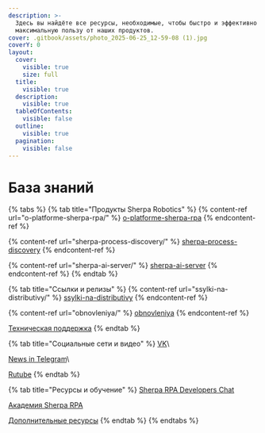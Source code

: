 ```yaml
---
description: >-
  Здесь вы найдёте все ресурсы, необходимые, чтобы быстро и эффективно получить
  максимальную пользу от наших продуктов.
cover: .gitbook/assets/photo_2025-06-25_12-59-08 (1).jpg
coverY: 0
layout:
  cover:
    visible: true
    size: full
  title:
    visible: true
  description:
    visible: true
  tableOfContents:
    visible: false
  outline:
    visible: true
  pagination:
    visible: false
---
```


# База знаний

{% tabs %}
{% tab title="Продукты Sherpa Robotics" %}
{% content-ref url="o-platforme-sherpa-rpa/" %}
[o-platforme-sherpa-rpa](o-platforme-sherpa-rpa/)
{% endcontent-ref %}

{% content-ref url="sherpa-process-discovery/" %}
[sherpa-process-discovery](sherpa-process-discovery/)
{% endcontent-ref %}

{% content-ref url="sherpa-ai-server/" %}
[sherpa-ai-server](sherpa-ai-server/)
{% endcontent-ref %}
{% endtab %}

{% tab title="Ссылки и релизы" %}
{% content-ref url="ssylki-na-distributivy/" %}
[ssylki-na-distributivy](ssylki-na-distributivy/)
{% endcontent-ref %}

{% content-ref url="obnovleniya/" %}
[obnovleniya](obnovleniya/)
{% endcontent-ref %}

[Техническая поддержка](mailto:support@sherparpa.ru)
{% endtab %}

{% tab title="Социальные сети и видео" %}
[VK](https://vk.com/sherparpa)\


[News in Telegram](https://t.me/+Ox4kUmrOTqIxNWRi)\


[Rutube](https://rutube.ru/channel/41535618/)
{% endtab %}

{% tab title="Ресурсы и обучение" %}
[Sherpa RPA Developers Chat](https://t.me/SherpaRPA_chat)

[Академия Sherpa RPA](obuchenie-po-razrabotke-na-platforme-sherpa-rpa/obuchayushii-kurs-po-razrabotke-na-platforme-sherpa-rpa.md)

[Дополнительные ресурсы](soderzhanie.md)
{% endtab %}
{% endtabs %}
